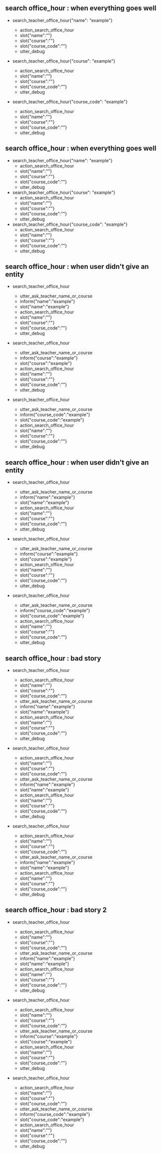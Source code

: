 ## search office_hour : when everything goes well
* search_teacher_office_hour{"name": "example"}
  - action_search_office_hour
  - slot{"name":""}
  - slot{"course":""}
  - slot{"course_code":""}
  - utter_debug

* search_teacher_office_hour{"course": "example"}
  - action_search_office_hour
  - slot{"name":""}
  - slot{"course":""}
  - slot{"course_code":""}
  - utter_debug

* search_teacher_office_hour{"course_code": "example"}
  - action_search_office_hour
  - slot{"name":""}
  - slot{"course":""}
  - slot{"course_code":""}
  - utter_debug

## search office_hour : when everything goes well
* search_teacher_office_hour{"name": "example"}
  - action_search_office_hour
  - slot{"name":""}
  - slot{"course":""}
  - slot{"course_code":""}
  - utter_debug
* search_teacher_office_hour{"course": "example"}
  - action_search_office_hour
  - slot{"name":""}
  - slot{"course":""}
  - slot{"course_code":""}  
  - utter_debug  
* search_teacher_office_hour{"course_code": "example"}
  - action_search_office_hour
  - slot{"name":""}
  - slot{"course":""}
  - slot{"course_code":""}
  - utter_debug

## search office_hour : when user didn't give an entity
* search_teacher_office_hour
  - utter_ask_teacher_name_or_course
  * inform{"name":"example"}
  - slot{"name":"example"}
  - action_search_office_hour
  - slot{"name":""}
  - slot{"course":""}
  - slot{"course_code":""}
  - utter_debug 

* search_teacher_office_hour
  - utter_ask_teacher_name_or_course
  * inform{"course":"example"}
  - slot{"course":"example"}
  - action_search_office_hour
  - slot{"name":""}
  - slot{"course":""}
  - slot{"course_code":""}
  - utter_debug 

* search_teacher_office_hour
  - utter_ask_teacher_name_or_course
  * inform{"course_code":"example"}
  - slot{"course_code":"example"}
  - action_search_office_hour
  - slot{"name":""}
  - slot{"course":""}
  - slot{"course_code":""}
  - utter_debug

## search office_hour : when user didn't give an entity
* search_teacher_office_hour
  - utter_ask_teacher_name_or_course
  * inform{"name":"example"}
  - slot{"name":"example"}
  - action_search_office_hour
  - slot{"name":""}
  - slot{"course":""}
  - slot{"course_code":""}
  - utter_debug 

* search_teacher_office_hour
  - utter_ask_teacher_name_or_course
  * inform{"course":"example"}
  - slot{"course":"example"}
  - action_search_office_hour
  - slot{"name":""}
  - slot{"course":""}
  - slot{"course_code":""}
  - utter_debug 

* search_teacher_office_hour
  - utter_ask_teacher_name_or_course
  * inform{"course_code":"example"}
  - slot{"course_code":"example"}
  - action_search_office_hour
  - slot{"name":""}
  - slot{"course":""}
  - slot{"course_code":""}
  - utter_debug

## search office_hour : bad story
* search_teacher_office_hour
  - action_search_office_hour
  - slot{"name":""}
  - slot{"course":""}
  - slot{"course_code":""}
  - utter_ask_teacher_name_or_course
  * inform{"name":"example"}
  - slot{"name":"example"}
  - action_search_office_hour
  - slot{"name":""}
  - slot{"course":""}
  - slot{"course_code":""}
  - utter_debug
  
* search_teacher_office_hour
  - action_search_office_hour
  - slot{"name":""}
  - slot{"course":""}
  - slot{"course_code":""}
  - utter_ask_teacher_name_or_course
  * inform{"name":"example"}
  - slot{"name":"example"}
  - action_search_office_hour
  - slot{"name":""}
  - slot{"course":""}
  - slot{"course_code":""}
  - utter_debug

* search_teacher_office_hour
  - action_search_office_hour
  - slot{"name":""}
  - slot{"course":""}
  - slot{"course_code":""}
  - utter_ask_teacher_name_or_course
  * inform{"name":"example"}
  - slot{"name":"example"}
  - action_search_office_hour
  - slot{"name":""}
  - slot{"course":""}
  - slot{"course_code":""}
  - utter_debug

## search office_hour : bad story 2
* search_teacher_office_hour
  - action_search_office_hour
  - slot{"name":""}
  - slot{"course":""}
  - slot{"course_code":""}
  - utter_ask_teacher_name_or_course
  * inform{"name":"example"}
  - slot{"name":"example"}
  - action_search_office_hour
  - slot{"name":""}
  - slot{"course":""}
  - slot{"course_code":""}
  - utter_debug

* search_teacher_office_hour
  - action_search_office_hour
  - slot{"name":""}
  - slot{"course":""}
  - slot{"course_code":""}
  - utter_ask_teacher_name_or_course
  * inform{"course":"example"}
  - slot{"course":"example"}
  - action_search_office_hour
  - slot{"name":""}
  - slot{"course":""}
  - slot{"course_code":""}
  - utter_debug

* search_teacher_office_hour
  - action_search_office_hour
  - slot{"name":""}
  - slot{"course":""}
  - slot{"course_code":""}
  - utter_ask_teacher_name_or_course
  * inform{"course_code":"example"}
  - slot{"course_code":"example"}
  - action_search_office_hour
  - slot{"name":""}
  - slot{"course":""}
  - slot{"course_code":""}
  - utter_debug
